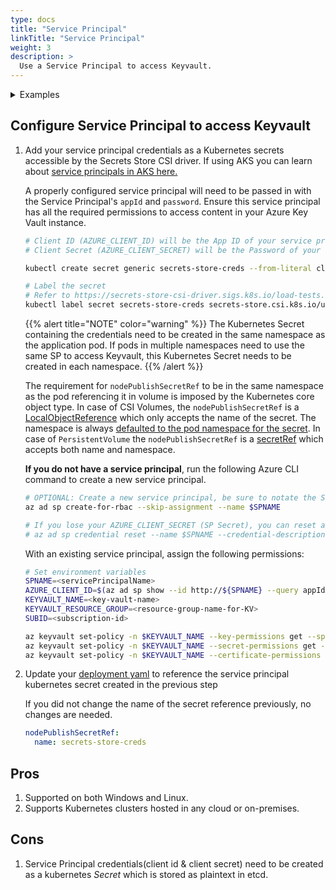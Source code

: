 ```yaml
---
type: docs
title: "Service Principal"
linkTitle: "Service Principal"
weight: 3
description: >
  Use a Service Principal to access Keyvault.
---
```


<details>
<summary>Examples</summary>

- `SecretProviderClass`
```yaml
# This is a SecretProviderClass example using a service principal to access Key Vault
apiVersion: secrets-store.csi.x-k8s.io/v1
kind: SecretProviderClass
metadata:
  name: azure-kvname
spec:
  provider: azure
  parameters:
    usePodIdentity: "false"         # [OPTIONAL] if not provided, will default to "false"
    keyvaultName: "kvname"          # the name of the KeyVault
    cloudName: ""                   # [OPTIONAL for Azure] if not provided, azure environment will default to AzurePublicCloud
    objects:  |
      array:
        - |
          objectName: secret1
          objectType: secret        # object types: secret, key or cert
          objectVersion: ""         # [OPTIONAL] object versions, default to latest if empty
        - |
          objectName: key1
          objectType: key
          objectVersion: ""
    tenantID: "tid"                 # the tenant ID of the KeyVault
```

- `Pod` yaml
```yaml
# This is a sample pod definition for using SecretProviderClass and service-principal to access Key Vault
kind: Pod
apiVersion: v1
metadata:
  name: busybox-secrets-store-inline
spec:
  containers:
  - name: busybox
    image: registry.k8s.io/e2e-test-images/busybox:1.29-4
    command:
      - "/bin/sleep"
      - "10000"
    volumeMounts:
    - name: secrets-store-inline
      mountPath: "/mnt/secrets-store"
      readOnly: true
  volumes:
    - name: secrets-store-inline
      csi:
        driver: secrets-store.csi.k8s.io
        readOnly: true
        volumeAttributes:
          secretProviderClass: "azure-kvname"
        nodePublishSecretRef:                       # Only required when using service principal mode
          name: secrets-store-creds                 # Only required when using service principal mode
```
</details>

## Configure Service Principal to access Keyvault

1. Add your service principal credentials as a Kubernetes secrets accessible by the Secrets Store CSI driver. If using AKS you can learn about [service principals in AKS here.](https://docs.microsoft.com/azure/aks/kubernetes-service-principal)

    A properly configured service principal will need to be passed in with the Service Principal's `appId` and `password`. Ensure this service principal has all the required permissions to access content in your Azure Key Vault instance.

    ```bash
    # Client ID (AZURE_CLIENT_ID) will be the App ID of your service principal
    # Client Secret (AZURE_CLIENT_SECRET) will be the Password of your service principal

    kubectl create secret generic secrets-store-creds --from-literal clientid=<AZURE_CLIENT_ID> --from-literal clientsecret=<AZURE_CLIENT_SECRET>

    # Label the secret
    # Refer to https://secrets-store-csi-driver.sigs.k8s.io/load-tests.html for more details on why this is necessary in future releases.
    kubectl label secret secrets-store-creds secrets-store.csi.k8s.io/used=true
    ```

    {{% alert title="NOTE" color="warning" %}}
    The Kubernetes Secret containing the credentials need to be created in the same namespace as the application pod. If pods in multiple namespaces need to use the same SP to access Keyvault, this Kubernetes Secret needs to be created in each namespace.
    {{% /alert %}}

    The requirement for `nodePublishSecretRef` to be in the same namespace as the pod referencing it in volume is imposed by the Kubernetes core object type. In case of CSI Volumes, the `nodePublishSecretRef` is a [LocalObjectReference](https://pkg.go.dev/k8s.io/api/core/v1?tab=doc#LocalObjectReference) which only accepts the name of the secret. The namespace is always [defaulted to the pod namespace for the secret](https://github.com/kubernetes/kubernetes/blob/release-1.18/pkg/volume/csi/csi_mounter.go#L169-L171). In case of `PersistentVolume` the `nodePublishSecretRef` is a [secretRef](https://pkg.go.dev/k8s.io/api/core/v1?tab=doc#SecretReference) which accepts both name and namespace.

    **If you do not have a service principal**, run the following Azure CLI command to create a new service principal.

    ```bash
    # OPTIONAL: Create a new service principal, be sure to notate the SP secret returned on creation.
    az ad sp create-for-rbac --skip-assignment --name $SPNAME

    # If you lose your AZURE_CLIENT_SECRET (SP Secret), you can reset and receive it with this command:
    # az ad sp credential reset --name $SPNAME --credential-description "APClientSecret" --query password -o tsv
    ```

    With an existing service principal, assign the following permissions:

    ```bash
    # Set environment variables
    SPNAME=<servicePrincipalName>
    AZURE_CLIENT_ID=$(az ad sp show --id http://${SPNAME} --query appId -o tsv)
    KEYVAULT_NAME=<key-vault-name>
    KEYVAULT_RESOURCE_GROUP=<resource-group-name-for-KV>
    SUBID=<subscription-id>

    az keyvault set-policy -n $KEYVAULT_NAME --key-permissions get --spn $AZURE_CLIENT_ID
    az keyvault set-policy -n $KEYVAULT_NAME --secret-permissions get --spn $AZURE_CLIENT_ID
    az keyvault set-policy -n $KEYVAULT_NAME --certificate-permissions get --spn $AZURE_CLIENT_ID
    ```

2. Update your [deployment yaml](https://github.com/Azure/secrets-store-csi-driver-provider-azure/blob/master/examples/service-principal/pod-inline-volume-service-principal.yaml) to reference the service principal kubernetes secret created in the previous step

    If you did not change the name of the secret reference previously, no changes are needed.

    ```yaml
    nodePublishSecretRef:
      name: secrets-store-creds
    ```

## Pros

1. Supported on both Windows and Linux.
2. Supports Kubernetes clusters hosted in any cloud or on-premises.

## Cons

1. Service Principal credentials(client id & client secret) need to be created as a kubernetes *Secret* which is stored as plaintext in etcd.
